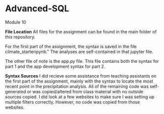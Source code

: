 # Advanced-SQL
Module 10


**File Location** 
All files for the assignment can be found in the main folder of this repository.

For the first part of the assignment, the syntax is saved in the file climate_starteripynb." The analyses are self-contained in that jupyter file.

The other file of note is the app.py file. This file contains both the syntax for part 1 and the app development syntax for part 2. 

**Syntax Sources**
I did recieve some assistance from teaching assistants on the first part of the assignment, mainly with the syntax to locate the most recent point in the precipitation analysis.  All of the remaining code was self-generated or was copied/altered from class material with no outside sources copied. I did look at a few websites to make sure I was setting up multiple filters correctly. However, no code was copied from those websites.
